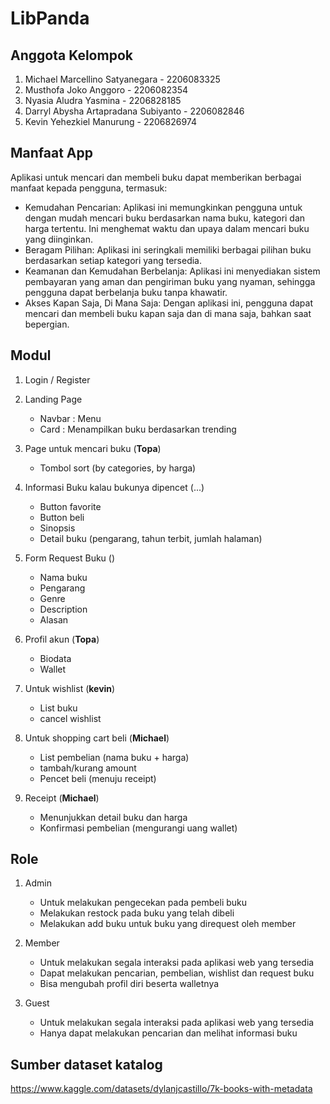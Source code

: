 # LibPanda

## Anggota Kelompok

  1. Michael Marcellino Satyanegara		    - 2206083325
  2. Musthofa Joko Anggoro			          - 2206082354
  3. Nyasia Aludra Yasmina			          - 2206828185
  4. Darryl Abysha Artapradana Subiyanto 	- 2206082846
  5. Kevin Yehezkiel Manurung 			      - 2206826974

## Manfaat App

  Aplikasi untuk mencari dan membeli buku dapat memberikan berbagai manfaat kepada pengguna, termasuk:
  
  * Kemudahan Pencarian: Aplikasi ini memungkinkan pengguna untuk dengan mudah mencari buku berdasarkan nama buku, kategori dan harga tertentu. Ini menghemat waktu dan upaya dalam mencari buku yang diinginkan.
  * Beragam Pilihan: Aplikasi ini seringkali memiliki berbagai pilihan buku berdasarkan setiap kategori yang tersedia.
  * Keamanan dan Kemudahan Berbelanja: Aplikasi ini menyediakan sistem pembayaran yang aman dan pengiriman buku yang nyaman, sehingga pengguna dapat berbelanja buku tanpa khawatir.
  * Akses Kapan Saja, Di Mana Saja: Dengan aplikasi ini, pengguna dapat mencari dan membeli buku kapan saja dan di mana saja, bahkan saat bepergian.

## Modul

  1. Login / Register
  2. Landing Page
     * Navbar : Menu
     * Card : Menampilkan buku berdasarkan trending
       
  3. Page untuk mencari buku (**Topa**)
     * Tombol sort (by categories, by harga)

  4. Informasi Buku kalau bukunya dipencet (...)
     * Button favorite
     * Button beli
     * Sinopsis
     * Detail buku (pengarang, tahun terbit, jumlah halaman)
       
  5. Form Request Buku ()
     * Nama buku
     * Pengarang
     * Genre
     * Description
     * Alasan
       
  6. Profil akun (**Topa**)
     * Biodata
     * Wallet
       
  7. Untuk wishlist (**kevin**)
     * List buku
     * cancel wishlist
       
  8. Untuk shopping cart beli (**Michael**)
     * List pembelian (nama buku + harga)
     * tambah/kurang amount
     * Pencet beli (menuju receipt)
       
  9. Receipt (**Michael**)
     * Menunjukkan detail buku dan harga
     * Konfirmasi pembelian (mengurangi uang wallet)

## Role

  1. Admin
     * Untuk melakukan pengecekan pada pembeli buku
     * Melakukan restock pada buku yang telah dibeli
     * Melakukan add buku untuk buku yang direquest oleh member
       
  2. Member
     * Untuk melakukan segala interaksi pada aplikasi web yang tersedia
     * Dapat melakukan pencarian, pembelian, wishlist dan request buku
     * Bisa mengubah profil diri beserta walletnya
       
  3. Guest
     * Untuk melakukan segala interaksi pada aplikasi web yang tersedia
     * Hanya dapat melakukan pencarian dan melihat informasi buku

## Sumber dataset katalog
https://www.kaggle.com/datasets/dylanjcastillo/7k-books-with-metadata

